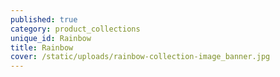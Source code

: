 ```yaml
---
published: true
category: product_collections
unique_id: Rainbow
title: Rainbow
cover: /static/uploads/rainbow-collection-image_banner.jpg
---
```


